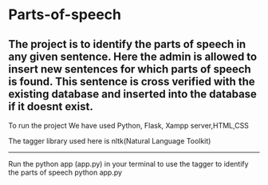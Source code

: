 # Parts-of-speech
The project is to identify the parts of speech in any given sentence.
Here the admin is allowed to insert new sentences for which parts of speech is found.
This sentence is cross verified with the existing database and inserted into the database if it doesnt exist.
---------------------------------------------------------------------------------------------------------------

To run the project We have used Python, Flask, Xampp server,HTML,CSS

The tagger library used here is nltk(Natural Language Toolkit)

---------------------------------------------------------------------------------------------------------------

Run the python app (app.py) in your terminal to use the tagger to identify the parts of speech
	  python app.py
